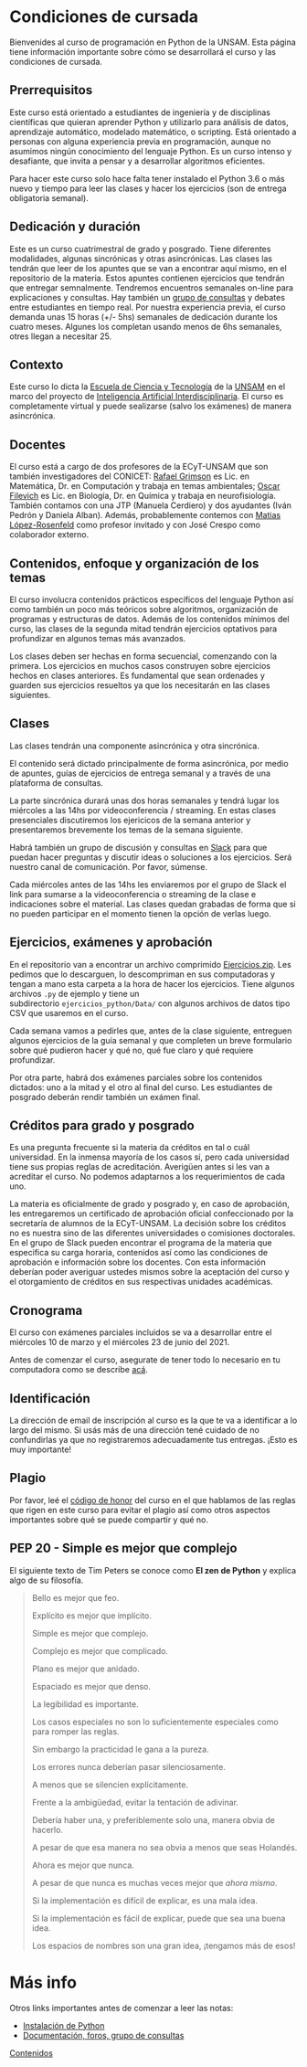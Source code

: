 # Condiciones de cursada

Bienvenides al curso de programación en Python de la UNSAM.
Esta página tiene información importante sobre cómo se desarrollará el curso y las condiciones de cursada.

## Prerrequisitos
Este curso está orientado a estudiantes de ingeniería y de disciplinas científicas que quieran aprender Python y utilizarlo para análisis de datos, aprendizaje automático, modelado matemático, o scripting. Está orientado a personas con alguna experiencia previa en programación, aunque no asumimos ningún conocimiento del lenguaje Python. Es un curso intenso y desafiante, que invita a pensar y a desarrollar algoritmos eficientes.

Para hacer este curso solo hace falta tener instalado el Python 3.6 o más nuevo y tiempo para leer las clases y hacer los ejercicios (son de entrega obligatoria semanal).


## Dedicación y duración
Este es un curso cuatrimestral de grado y posgrado. Tiene diferentes modalidades, algunas sincrónicas y otras asincrónicas. Las clases las tendrán que leer de los apuntes que se van a encontrar aquí mismo, en el repositorio de la materia. Estos apuntes contienen ejercicios que tendrán que entregar semnalmente. Tendremos encuentros semanales on-line para explicaciones y consultas. Hay también un [grupo de consultas](./Slack.md#grupo-de-slack---información-y-consultas) y debates entre estudiantes en tiempo real. Por nuestra experiencia previa, el curso demanda unas 15 horas (+/- 5hs) semanales de dedicación durante los cuatro meses. Algunes los completan usando menos de 6hs semanales, otres llegan a necesitar 25.


## Contexto
Este curso lo dicta la [Escuela de Ciencia y Tecnología](http://www.unsam.edu.ar/escuelas/ciencia/) de la [UNSAM](https://www.unsam.edu.ar/) en el marco del proyecto de [Inteligencia Artificial Interdisciplinaria](http://noticias.unsam.edu.ar/2019/09/16/la-unsam-piensa-la-inteligencia-artificial-interdisciplinaria/). El curso es completamente virtual y puede sealizarse (salvo los exámenes) de manera asincrónica.

## Docentes
El curso está a cargo de dos profesores de la ECyT-UNSAM que son también 
investigadores del CONICET: [Rafael Grimson](http://investigadores.unsam.edu.ar/es/investigador/407/Grimson-Rafael) es Lic. en Matemática, 
Dr. en Computación y trabaja en temas ambientales; [Oscar Filevich](http://labning.com.ar/#nosotros) es Lic. en Biología, 
Dr. en Química y trabaja en neurofisiología. También contamos con una JTP (Manuela Cerdiero) y dos ayudantes (Iván Pedrón y Daniela Alban). Además, probablemente contemos con [Matias López-Rosenfeld](https://futuros-estudiantes.dc.uba.ar/un-profesor-del-departamento-de-computacion-distinguido-por-facebook/) como profesor invitado y con José Crespo como colaborador externo.

## Contenidos, enfoque y organización de los temas
El curso involucra contenidos prácticos específicos del lenguaje Python así como también un poco más teóricos sobre algoritmos, organización de programas y estructuras de datos. Además de los contenidos mínimos del curso, las clases de la segunda mitad tendrán ejercicios optativos para profundizar en algunos temas más avanzados.

Los clases deben ser hechas en forma secuencial, comenzando con la primera. Los ejercicios en muchos casos construyen sobre ejercicios hechos en clases anteriores. Es fundamental que sean ordenades y guarden sus ejercicios resueltos ya que los necesitarán en las clases siguientes.

## Clases

Las clases tendrán una componente asincrónica y otra sincrónica.

El contenido será dictado principalmente de forma asincrónica, por medio de apuntes, guías de ejercicios de entrega semanal y a través de una plataforma de consultas.

La parte sincrónica durará unas dos horas semanales y tendrá lugar los miércoles a las 14hs por videoconferencia / streaming. En estas clases presenciales discutiremos los ejericicos de la semana anterior y presentaremos brevemente los temas de la semana siguiente.

Habrá también un grupo de discusión y consultas en [Slack](./Slack.md#grupo-de-slack---información-y-consultas) para que puedan hacer preguntas y discutir ideas o soluciones a los ejercicios. Será nuestro canal de comunicación. Por favor, súmense.

Cada miércoles antes de las 14hs les enviaremos por el grupo de Slack el link para sumarse a la videoconferencia o streaming de la clase e indicaciones sobre el material. Las clases quedan grabadas de forma que si no pueden participar en el momento tienen la opción de verlas luego. 


## Ejercicios, exámenes y aprobación
En el repositorio van a encontrar un archivo comprimido [Ejercicios.zip](./Ejercicios.zip). Les pedimos que lo descarguen, lo descompriman en sus computadoras y tengan a mano esta carpeta a la hora de hacer los ejercicios. Tiene algunos archivos `.py` de ejemplo y tiene un subdirectorio `ejercicios_python/Data/` con algunos archivos de datos tipo CSV que usaremos en el curso. 

Cada semana vamos a pedirles que, antes de la clase siguiente, entreguen algunos ejercicios de la guía semanal y que completen un breve formulario sobre qué pudieron hacer y qué no, qué fue claro y qué requiere profundizar.

Por otra parte, habrá dos exámenes parciales sobre los contenidos dictados: uno a la mitad y el otro al final del curso. Les estudiantes de posgrado deberán rendir también un exámen final.


## Créditos para grado y posgrado
Es una pregunta frecuente si la materia da créditos en tal o cuál universidad. En la inmensa mayoría de los casos sí, pero cada universidad tiene sus propias reglas de acreditación. Averigüen antes si les van a acreditar el curso. No podemos adaptarnos a los requerimientos de cada uno.

La materia es oficialmente de grado y posgrado y, en caso de aprobación, les entregaremos un certificado de aprobación oficial confeccionado por la secretaría de alumnos de la ECyT-UNSAM. La decisión sobre los créditos no es nuestra sino de las diferentes universidades o comisiones doctorales. En el grupo de Slack pueden encontrar el programa de la materia que especifica su carga horaria, contenidos así como las condiciones de aprobación e información sobre los docentes. Con esta información deberían poder averiguar ustedes mismos sobre la aceptación del curso y el otorgamiento de créditos en sus respectivas unidades académicas.


## Cronograma
El curso con exámenes parciales incluidos se va a desarrollar entre el miércoles 10 de marzo y el miércoles 23 de junio del 2021. 

Antes de comenzar el curso, asegurate de tener todo lo necesario en tu computadora como se describe [acá](./Instalacion.md#instalación-del-software-y-organización-interna-del-curso).

## Identificación
La dirección de email de inscripción al curso es la que te va a identificar a lo largo del mismo. Si usás más de una dirección tené cuidado de no confundirlas ya que no registraremos adecuadamente tus entregas. ¡Esto es muy importante!

## Plagio
Por favor, leé el [código de honor](./Codigo.md#código) del curso en el que hablamos de las reglas que rigen en este curso para evitar el plagio así como otros aspectos importantes sobre qué se puede compartir y qué no.


## PEP 20 - Simple es mejor que complejo

El siguiente texto de Tim Peters se conoce como **El zen de Python** y explica algo de su filosofía.

> Bello es mejor que feo.
>
> Explícito es mejor que implícito.
>
> Simple es mejor que complejo.
>
> Complejo es mejor que complicado.
>
> Plano es mejor que anidado.
>
> Espaciado es mejor que denso.
>
> La legibilidad es importante.
>
> Los casos especiales no son lo suficientemente especiales como para romper
> las reglas.
>
> Sin embargo la practicidad le gana a la pureza.
>
> Los errores nunca deberían pasar silenciosamente.
>
> A menos que se silencien explícitamente.
>
> Frente a la ambigüedad, evitar la tentación de adivinar.
>
> Debería haber una, y preferiblemente solo una, manera obvia de hacerlo.
>
> A pesar de que esa manera no sea obvia a menos que seas Holandés.
>
> Ahora es mejor que nunca.
>
> A pesar de que nunca es muchas veces mejor que *ahora mismo*.
>
> Si la implementación es difícil de explicar, es una mala idea.
>
> Si la implementación es fácil de explicar, puede que sea una buena idea.
>
> Los espacios de nombres son una gran idea, ¡tengamos más de esos!


# Más info

Otros links importantes antes de comenzar a leer las notas:
* [Instalación de Python](./Instalacion.md)
* [Documentación, foros, grupo de consultas](./Slack.md)

[Contenidos](Contenidos.md)
